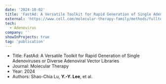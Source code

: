 ```yaml
---
date: '2024-10-02'
title: 'FastAd: A Versatile Toolkit for Rapid Generation of Single Adenoviruses or Diverse Adenoviral Vector Libraries'
external: 'https://www.cell.com/molecular-therapy-family/methods/fulltext/S2329-0501(24)00172-4'
tech:
  - Adenovirus
company: ''
showInProjects: true 
tag: 'publication'
---
```


- Title: FastAd: A Versatile Toolkit for Rapid Generation of Single Adenoviruses or Diverse Adenoviral Vector Libraries
- Journal: Molecular Therapy
- Year: 2024
- Authors: Shao-Chia Lu, <b>Y.-Y. Lee</b>, et al.
